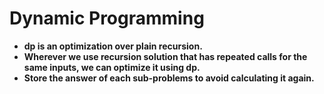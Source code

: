 # Dynamic Programming 
- **dp is an optimization over plain recursion.**
- **Wherever we use recursion solution that has repeated calls for the same inputs, we can optimize it using dp.**
- **Store the answer of each sub-problems to avoid calculating it again.** 

